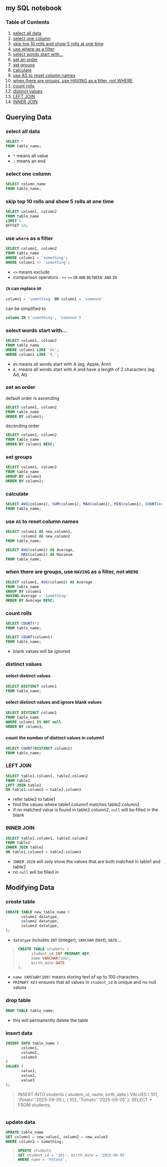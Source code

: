 ## my SQL notebook

### Table of Contents
1. [select all data](#select-all-data)
2. [select one column](#select-one-column)
3. [skip top 10 rolls and show 5 rolls at one time](#skip-top-10-rolls-and-show-5-rolls-at-one-time)
4. [use where as a filter](#use-where-as-a-filter)
5. [select words start with...](#select-words-start-with)
6. [set an order](#set-an-order)
7. [set groups](#set-groups)
8. [calculate](#calculate)
9. [use AS to reset column names](#use-as-to-reset-column-names)
10. [when there are groups, use HAVING as a filter, not WHERE](#when-there-are-groups-use-having-as-a-filter-not-where)
11. [count rolls](#count-rolls)
12. [distinct values](#distinct-values)
13. [LEFT JOIN](#left-join)
14. [INNER JOIN](#inner-join)

## Querying Data

### select all data
```sql
SELECT *
FROM table_name;
```
- `*` means all value
- `;` means an end

### select one column
```sql
SELECT column_name
FROM table_name;
```

### skip top 10 rolls and show 5 rolls at one time
```sql
SELECT column1, column2
FROM table_name
LIMIT 5
OFFSET 10;
```

### use `where` as a filter
```sql
SELECT column1, column2
FROM table_name
WHERE column1 = 'something';
WHERE column1 <> 'something';
```
- `<>` means exclude <br/>
- comparison operators : `>=` `<=` `OR` `AND` `BETWEEN AND` `IN` 

#### `IN` can replace `OR`
```sql
column1 = 'something' OR column1 = 'someone'
```
can be simplified to 
```sql
column IN ('something', 'someone')
```

### select words start with...
```sql
SELECT column1, column2
FROM table_name
WHERE column1 LIKE 'A%';
WHERE column1 LIKE 'A_';
```
- `A%` means all words start with A (eg. Apple, Ann) <br />
- `A_` means all words start with A and have a length of 2 characters (eg. Ad, At)

### set an order
default order is ascending
```sql
SELECT column1, column2
FROM table_name
ORDER BY column1;
```
dscending order
```sql
SELECT column1, column2
FROM table_name
ORDER BY column1 DESC;
```

### set groups
```sql
SELECT column1, column2
FROM table_name
GROUP BY column1
ORDER BY column2;
```

### calculate
```sql
SELECT AVG(column1), SUM(column1), MAX(column1), MIN(column1), COUNT(column1)
FROM table_name;
```

### use `AS` to reset column names
```sql
SELECT column1 AS new_column1,
       column2 AS new_column2
FROM table_name;
```
```sql
SELECT AVG(column1) AS Average,
       MAX(column1) AS Maximum
FROM table_name;
```

### when there are groups, use `HAVING` as a filter, not `WHERE`
```sql
SELECT column1, AVG(column2) AS Average
FROM table_name
GROUP BY column1
HAVING Average = 'something'
ORDER BY Average DESC;
```

### count rolls
```sql
SELECT COUNT(*)
FROM table_name;
```

```sql
SELECT COUNT(column1)
FROM table_name;
```
- blank values will be ignored

### distinct values

#### select distinct values

```sql
SELECT DISTINCT column1
FROM table_name;
```

#### select distinct values and ignore blank values

```sql
SELECT DISTINCT column1
FROM table_name
WHERE column1 IS NOT null
ORDER BY column1;
```

#### count the number of distinct values in column1

```sql
SELECT COUNT(DISTINCT column1)
FROM table_name;
```

### LEFT JOIN

```sql
SELECT table1.column1, table2.column2
FROM table1
LEFT JOIN table2
ON table1.column3 = table2.column3
```

- refer table2 to table1
- find the values where table1.column1 matches table2.column2
- if no matched value is found in table2.column2, `null` will be filled in the blank

### INNER JOIN

```sql
SELECT table1.column1, table2.column2
FROM table1
INNER JOIN table2
ON table1.column3 = table2.column3
```

- `INNER JOIN` will only show the values that are both matched in table1 and table2
- no `null` will be filled in

## Modifying Data

### create table

```sql
CREATE TABLE new_table_name (
       column1 datatype,
       column2 datatype,
       column3 datatype,
);
```

- `datatype` includes `INT` (integer), `VARCHAR` (text), `DATE`...

>  ```sql
>  CREATE TABLE students (
>        student_id INT PRIMARY KEY,
>        name VARCHAR(100),
>        birth_date DATE
> );
> ```

- `name VARCHAR(100)` means storing text of up to 100 characters
- `PRIMARY KEY` ensures that all values in `student_id` is unique and no null values

### drop table

```sql
DROP TABLE table_name;
```

- this will permanently delete the table

### insert data

```sql
INSERT INTO table_name (
       column1,
       column2,
       column3
)
VALUES (
       value1,
       value2,
       value3
);
```

> INSERT INTO students (
>        student_id,
>        name,
>        birth_date
> )
> VALUES (
>        101,
>        'Potato'
>        '2025-09-05
> ),
>        (
>        102,
>        'Tomato'
>        '2025-09-05'
> );
> SELECT * FROM students;
> ```

### update data

```sql
UPDATE table_name
SET column1 = new_value1, column2 = new_value2
WHERE column3 = something;
```

> ```sql
> UPDATE students
> SET student_id = '101', birth_date = '2025-09-05'
> WHERE name = 'Potato';
> ```











